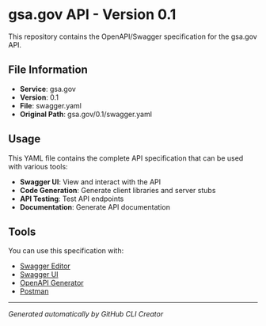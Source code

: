 # gsa.gov API - Version 0.1

This repository contains the OpenAPI/Swagger specification for the gsa.gov API.

## File Information

- **Service**: gsa.gov
- **Version**: 0.1
- **File**: swagger.yaml
- **Original Path**: gsa.gov/0.1/swagger.yaml

## Usage

This YAML file contains the complete API specification that can be used with various tools:

- **Swagger UI**: View and interact with the API
- **Code Generation**: Generate client libraries and server stubs
- **API Testing**: Test API endpoints
- **Documentation**: Generate API documentation

## Tools

You can use this specification with:

- [Swagger Editor](https://editor.swagger.io/)
- [Swagger UI](https://swagger.io/tools/swagger-ui/)
- [OpenAPI Generator](https://openapi-generator.tech/)
- [Postman](https://www.postman.com/)

---

*Generated automatically by GitHub CLI Creator*
